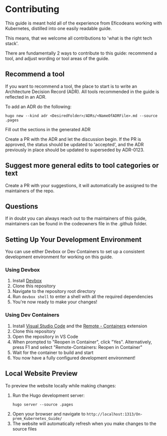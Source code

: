 # Contributing

This guide is meant hold all of the experience from Eficodeans working with Kubernetes, distilled into one easily readable guide.

This means, that we welcome all contributions to 'what is the right tech stack'.

There are fundamentally 2 ways to contribute to this guide: recommend a tool, and adjust wording or tool areas of the guide.

## Recommend a tool

If you want to recommend a tool, the place to start is to write an Architecture Decision Record (ADR). All tools recommended in the guide is reflected in an ADR.

To add an ADR do the following:

```shell
hugo new --kind adr <DesiredFolder>/ADRs/<NameOfADRFile>.md --source .pages
```

Fill out the sections in the generated ADR

Create a PR with the ADR and let the discussion begin. If the PR is approved, the status should be updated to 'accepted', and the ADR previously in place should be updated to superseded by ADR-0123.

## Suggest more general edits to tool categories or text

Create a PR with your suggestions, it will automatically be assigned to the maintainers of the repo.

## Questions

If in doubt you can always reach out to the maintainers of this guide, maintainers can be found in the codeowners file in the .github folder.

## Setting Up Your Development Environment

You can use either Devbox or Dev Containers to set up a consistent development environment for working on this guide.

### Using Devbox

1. Install [Devbox](https://www.jetpack.io/devbox/docs/installing_devbox/)
2. Clone this repository
3. Navigate to the repository root directory
4. Run `devbox shell` to enter a shell with all the required dependencies
5. You're now ready to make your changes!

### Using Dev Containers

1. Install [Visual Studio Code](https://code.visualstudio.com/) and the [Remote - Containers](https://marketplace.visualstudio.com/items?itemName=ms-vscode-remote.remote-containers) extension
2. Clone this repository
3. Open the repository in VS Code
4. When prompted to "Reopen in Container", click "Yes". Alternatively, press F1 and select "Remote-Containers: Reopen in Container"
5. Wait for the container to build and start
6. You now have a fully configured development environment!

## Local Website Preview

To preview the website locally while making changes:

1. Run the Hugo development server:
   ```
   hugo server --source .pages
   ```
2. Open your browser and navigate to `http://localhost:1313/On-prem_Kubernetes_Guide/ `
3. The website will automatically refresh when you make changes to the source files
